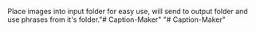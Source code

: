 Place images into input folder for easy use, will send to output folder and use phrases from it's folder."# Caption-Maker" 
"# Caption-Maker" 
